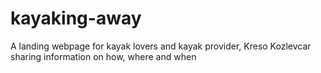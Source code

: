 # kayaking-away
A landing webpage for kayak lovers and kayak provider, Kreso Kozlevcar sharing information on how, where and when
